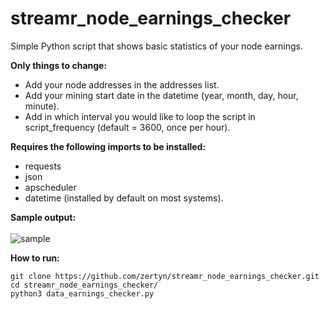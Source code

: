 # streamr_node_earnings_checker
Simple Python script that shows basic statistics of your node earnings.

<b>Only things to change:</b>
- Add your node addresses in the addresses list.
- Add your mining start date in the datetime (year, month, day, hour, minute). 
- Add in which interval you would like to loop the script in script_frequency (default = 3600, once per hour).

<b>Requires the following imports to be installed:</b>
- requests
- json
- apscheduler
- datetime (installed by default on most systems).


<b>Sample output:</b> <br><br>
![sample](https://user-images.githubusercontent.com/38588045/156030562-11353eb4-5a91-43ef-870d-e9c00b35942e.png)

<b>How to run:</b>
```
git clone https://github.com/zertyn/streamr_node_earnings_checker.git
cd streamr_node_earnings_checker/
python3 data_earnings_checker.py
```
